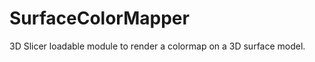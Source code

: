 SurfaceColorMapper
==================

3D Slicer loadable module to render a colormap on a 3D surface model.